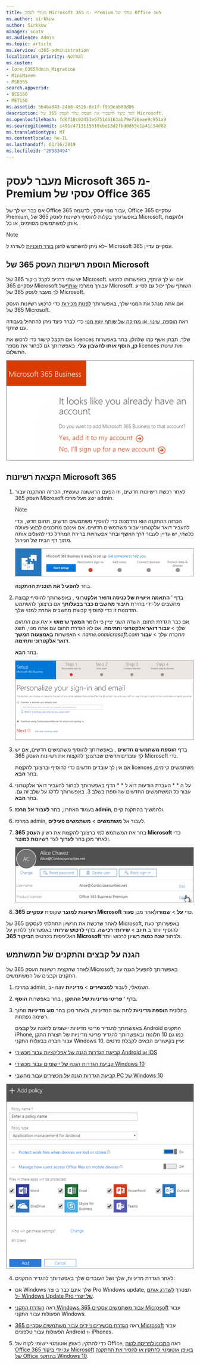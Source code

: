 ```yaml
---
title: מעבר לעסק Microsoft 365 מ- Premium עסקי של Office 365
ms.author: sirkkuw
author: Sirkkuw
manager: scotv
ms.audience: Admin
ms.topic: article
ms.service: o365-administration
localization_priority: Normal
ms.custom:
- Core_O365Admin_Migration
- MiniMaven
- MSB365
search.appverid:
- BCS160
- MET150
ms.assetid: 5b4ba843-24b8-4526-8e1f-f9b9eab89d06
description: למד כיצד להעביר את העסק שלך לעסק 365 של Microsoft.
ms.openlocfilehash: fd6f18c02453e6751d6163ab79e726eae9c951a9
ms.sourcegitcommit: e491c4713115610cbe13d2fbd0d65e1a41c34d62
ms.translationtype: MT
ms.contentlocale: he-IL
ms.lasthandoff: 01/16/2019
ms.locfileid: "26983494"
---
```

# <a name="migrate-to-microsoft-365-business-from-office-365-business-premium"></a>מעבר לעסק Microsoft 365 מ- Premium עסקי של Office 365

אם כבר יש לך של Office 365 עבור מנוי עסקי, לדוגמה, Office 365 עסקיים Premium, באפשרותך בקלות להוסיף רשיונות לעסק 365 של Microsoft, ולהקצות אותן למשתמשים מסוימים, או כל.
  
> [!NOTE]
> לא ניתן להשתמש לחצן [בורר תוכניות](https://support.office.com/article/73318661-8f33-478b-bcc7-fb8d69dbb22a?.aspx#switchbutton) לשדרג ל- Microsoft 365 עסקיים עדיין. 
  
## <a name="add-microsoft-365-business-licenses"></a>הוספת רשיונות העסק 365 של Microsoft

יש שתי דרכים לקבל ביקור 365 של Microsoft. אם יש לך שותף, באפשרותו לרכוש עסקיים 365 Microsoft עבורך ממרכז [שותף](get-microsoft-365-business.md)של Microsoft. השותף שלך יכול גם לסייע לך מעבר לעסק 365 של Microsoft.
  
אם אתה מנהל את המנוי שלך, באפשרותך [לפנות מכירות](https://www.microsoft.com/microsoft-365/business) כדי לרכוש רשיונות העסק 365 של Microsoft. 
  
ראה [הוספה, שינוי, או מחיקה של שותף יועץ מנוי](https://support.office.com/article/f86e8177-936e-491e-9024-44dea2b296ff) כדי לברר כיצד ניתן להתחיל בעבודה עם שותף. 
  
אם תקבל קישור כדי לרכוש את licences שלך, תבחן אשף כמו שלהלן. בחר באפשרות **כן, הוסף אותו לחשבון שלי**. באפשרותך גם לבחור את מספר licences ואת שיטת התשלום.
  
![בעסק 365 Microsoft ישיר לקנות קישור, בחר להוסיף את החשבון הנוכחי שלך, או להירשם לקבלת חשבון חדש.](media/8bc54fd1-9cab-44d5-af91-c471e89aea46.png)
  
## <a name="assign-microsoft-365-licenses"></a>הקצאת רשיונות Microsoft 365

1. לאחר רכשת רישיונות חדשים, וזו הפעם הראשונה שעשית, הכרזה ההתקנה עבור העסק 365 Microsoft יוצג מעל מרכז admin.
    
    > [!NOTE]
    > הכרזה ההתקנה הוא הזדמנות כדי להוסיף משתמשים חדשים, תחום חדש, וכדי להעביר דואר אלקטרוני עבור משתמשים חדשים. אם אינכם מתכננים לבצע פעולה כלשהי, יש עדיין לעבור דרך האשף ובחר אפשרויות ברירת המחדל כדי להעלים אותה מתוך דף הבית של הניהול. 
  
   ![בחר הגדרת ההתחלה בעסק 365 Microsoft מוכן להגדיר כרזה.](media/8d3b0d97-7cca-497f-9364-4b00ad670209.png)
  
    בחר **להפעיל את תוכנית ההתקנה**.
    
2. בדף ' **התאמה אישית של כניסה ודואר אלקטרוני** , באפשרותך להוסיף קבוצת מחשבים על-ידי בחירת **חיבור מחשבים כבר בבעלותך** אם ברצונך להשתמש הזדמנות זו כדי להוסיף קבוצת מחשבים אחרת למנוי שלך. 
    
    אם כבר הגדרת תחום, השדה השני יציין כי ולומר **המשך שימוש** \< _את שם התחום שלך_ \> **עבור דואר אלקטרוני וחתימה**. אם לא הגדרת תחום עם אתה מנוי, תוצג האפשרות **באמצעות המשך** \< _name.onmicrosoft.com החברה שלך_ \> **עבור דואר אלקטרוני וחתימה**.    
    
    בחר **הבא**.
    
    ![בדף ' התאמה אישית של הכניסה דף הדואר האלקטרוני, בחר להוסיף קבוצת מחשבים, או להשתמש בה שאתה משתמש.](media/c3f5cfb2-1189-4d2f-803b-c9feb008a7a3.png)
  
3. בדף **הוספת משתמשים חדשים** , באפשרותך להוסיף משתמשים חדשים, אם יש לך עובדים חדשים שברצונך להקצות את רשיונות העסק 365 Microsoft כדי. 
    
    אם אין לך עובדים חדשים כדי להוסיף וברצונך להקצות licences משתמשים קיימים, בחר **הבא**.
    
4. על ה * * העברת הודעות דוא ל * * הדף באפשרותך לבחור להעביר דואר אלקטרוני עבור כל המשתמשים החדשים שהוספת בשלב 3. באפשרותך לדלג על שלב זה גם. בחר **הבא**.
    
5. בעמוד האחרון, בחר **לעבור אל מרכז admin**, ולהמשיך בהתקנה קיים.
    
6. במרכז admin, לעבור אל **משתמשים** \> **משתמשים פעילים**.
    
7. בחר את המשתמש למי ברצונך להקצות את רשיון **העסק 365 Microsoft** כדי ולאחר מכן בחר **לערוך** לצד **רשיונות למוצר**.
    
    ![בכרטיס המשתמש, בחר עריכה לצד רשיונות למוצר.](media/be0fe2d8-7ff8-447c-88f6-d212ed78451c.png)
  
8. **רשיונות למוצר** שקופית **עסקיים 365 Microsoft** כדי **על** \> **שמור**ולאחר מכן **סגור**.
    
לאחר שרכשת את הרשיון התחלתי לעסקים 365 של Microsoft, באפשרותך כעת להוסיף יותר ב **חיוב** \> **שירותי רכישה**. בדף **לרכוש שירותי** באפשרותך ללחוץ על האליפסות בכרטיס **הביקור 365 Microsoft** ולבחור **שנה כמות רשיון** לרכוש יותר. 
  
## <a name="protect-user-devices-and-files"></a>הגנה על קבצים והתקנים של המשתמש

לאחר שהקצית רשיונות העסק 365 של Microsoft, באפשרותך להפעיל הגנה על התקנים וקבצים של המשתמשים.
  
1. במרכז admin, ב- nav השמאלי, לעבור **למכשירים** \> **מדיניות**.
    
2. בדף ' **פריטי מדיניות של ההתקן** , בחר באפשרות **הוסף**.
    
3. בחלונית **הוספת מדיניות** לתת שם המדיניות, ולאחר מכן בחר **סוג מדיניות** מתוך רשימה נפתחת. 
    
    באפשרותך להגדיר פריטי מדיניות יישומים להגנה על קבצים Android התקנים iPhone, כמו גם 10 חלונות ובאפשרותך להגדיר פריטי מדיניות של תצורת התקן עבור חברה בבעלות התקני Windows 10. עיין בקישורים הבאים לקבלת פרטים:
    
  - [קביעת הגדרות הגנה של אפליקציות עבור מכשירי Android או iOS](app-protection-settings-for-android-and-ios.md)
    
  - [קביעת הגדרות הגנה של יישומים עבור מכשירי Windows 10](protection-settings-for-windows-10-devices.md)
    
  - [קביעת הגדרות הגנה על מכשירים עבור מחשבי PC של Windows 10](protection-settings-for-windows-10-pcs.md)
    
   ![בחלונית מדיניות ' הוספה ', הזן שם עבור אותו ובחר את סוג מדיניות מתוך התפריט הנפתח.](media/76ef37e4-1d18-4f34-8a0f-391ab1d0ae2b.png)
  
4. לאחר הגדרת מדיניות, שלך ושל העובדים שלך באפשרותך להגדיר התקנים:
    
  - אם Windows שלך אינם כבר ביוצר Pro Windows update, תצטרך [לשדרג אותם ל- Windows Update Pro של יוצרי](upgrade-to-windows-pro-creators-update.md).
    
  - ראה [הגדרת התקני Windows עבור משתמשים עסקיים 365 Microsoft](set-up-windows-devices.md) עבור הפעולות עבור התקני Windows. 
    
  - ראה [הגדרת מכשירים ניידים עבור משתמשים עסקיים 365 Microsoft](set-up-mobile-devices.md) עבור הפעולות עבור טלפונים Android ו- iPhones. 
    
5. כדי להתקין באופן אוטומטי יישומי לקוח של Office, ראה [התכונן לפריסה לקוח Office על-ידי ביקור 365 Microsoft](prepare-for-office-client-deployment.md) [באופן אוטומטי להתקין או להסיר את ההתקנה של Office בהתקני Windows 10](auto-install-or-uninstall-office.md).
    


